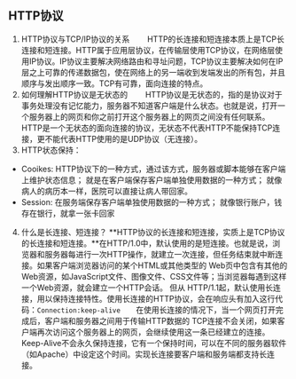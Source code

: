 HTTP协议
---
1. HTTP协议与TCP/IP协议的关系
　　HTTP的长连接和短连接本质上是TCP长连接和短连接。HTTP属于应用层协议，在传输层使用TCP协议，在网络层使用IP协议。IP协议主要解决网络路由和寻址问题，TCP协议主要解决如何在IP层之上可靠的传递数据包，使在网络上的另一端收到发端发出的所有包，并且顺序与发出顺序一致。TCP有可靠，面向连接的特点。
2. 如何理解HTTP协议是无状态的
　　HTTP协议是无状态的，指的是协议对于事务处理没有记忆能力，服务器不知道客户端是什么状态。也就是说，打开一个服务器上的网页和你之前打开这个服务器上的网页之间没有任何联系。HTTP是一个无状态的面向连接的协议，无状态不代表HTTP不能保持TCP连接，更不能代表HTTP使用的是UDP协议（无连接）。
3. HTTP状态保持：
 - Cooikes:
 HTTP协议下的一种方式，通过该方式，服务器或脚本能够在客户端上维护状态信息；
 就是在客户端保存客户端单独使用数据的一种方式；
 就像病人的病历本一样，医院可以直接让病人带回家。
 - Session:
 在服务端保存客户端单独使用数据的一种方式；
 就像银行账户，钱存在银行，就拿一张卡回家
4. 什么是长连接、短连接？
    **HTTP协议的长连接和短连接，实质上是TCP协议的长连接和短连接。**在HTTP/1.0中，默认使用的是短连接。也就是说，浏览器和服务器每进行一次HTTP操作，就建立一次连接，但任务结束就中断连接。如果客户端浏览器访问的某个HTML或其他类型的 Web页中包含有其他的Web资源，如JavaScript文件、图像文件、CSS文件等；当浏览器每遇到这样一个Web资源，就会建立一个HTTP会话。
但从 HTTP/1.1起，默认使用长连接，用以保持连接特性。使用长连接的HTTP协议，会在响应头有加入这行代码：`Connection:keep-alive`　　在使用长连接的情况下，当一个网页打开完成后，客户端和服务器之间用于传输HTTP数据的 TCP连接不会关闭，如果客户端再次访问这个服务器上的网页，会继续使用这一条已经建立的连接。Keep-Alive不会永久保持连接，它有一个保持时间，可以在不同的服务器软件（如Apache）中设定这个时间。实现长连接要客户端和服务端都支持长连接。
